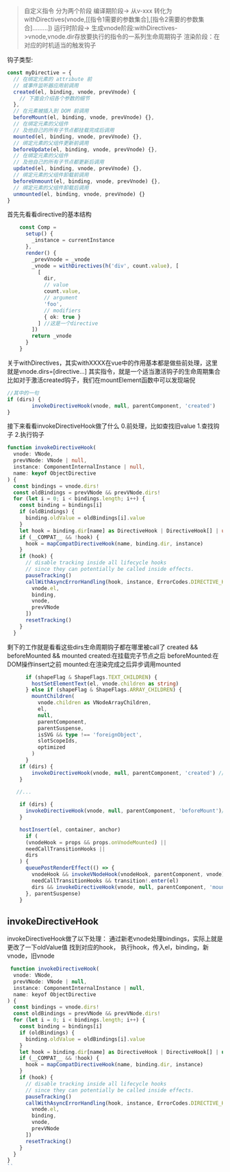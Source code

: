> 自定义指令
> 分为两个阶段
> 编译期阶段-> 从v-xxx 转化为 withDirectives(vnode,[[指令1需要的参数集合],[指令2需要的参数集合].........])
> 运行时阶段-> 
> 生成vnode阶段:withDirectives->vnode,vnode.dir存放要执行的指令的一系列生命周期钩子
> 渲染阶段：在对应的时机适当的触发钩子

钩子类型:
```javascript
const myDirective = {
  // 在绑定元素的 attribute 前
  // 或事件监听器应用前调用
  created(el, binding, vnode, prevVnode) {
    // 下面会介绍各个参数的细节
  },
  // 在元素被插入到 DOM 前调用
  beforeMount(el, binding, vnode, prevVnode) {},
  // 在绑定元素的父组件
  // 及他自己的所有子节点都挂载完成后调用
  mounted(el, binding, vnode, prevVnode) {},
  // 绑定元素的父组件更新前调用
  beforeUpdate(el, binding, vnode, prevVnode) {},
  // 在绑定元素的父组件
  // 及他自己的所有子节点都更新后调用
  updated(el, binding, vnode, prevVnode) {},
  // 绑定元素的父组件卸载前调用
  beforeUnmount(el, binding, vnode, prevVnode) {},
  // 绑定元素的父组件卸载后调用
  unmounted(el, binding, vnode, prevVnode) {}
}
```



首先先看看directive的基本结构
```typescript
    const Comp = 
      setup() {
        _instance = currentInstance
      },
      render() {
        _prevVnode = _vnode
        _vnode = withDirectives(h('div', count.value), [
          [
            dir,
            // value
            count.value,
            // argument
            'foo',
            // modifiers
            { ok: true }
          ] //这是一个directive
        ])
        return _vnode
      }
    }
```
关于withDirectives，其实withXXXX在vue中的作用基本都是做些前处理，这里就是vnode.dirs=[directive...]
其实指令，就是一个适当激活钩子的生命周期集合
比如对于激活created钩子，我们在mountElement函数中可以发现端倪
```typescript
//其中的一句
if (dirs) {
        invokeDirectiveHook(vnode, null, parentComponent, 'created')
}
```
接下来看看invokeDirectiveHook做了什么
0.前处理，比如查找旧value
1.查找钩子
2.执行钩子
```typescript
function invokeDirectiveHook(
  vnode: VNode,
  prevVNode: VNode | null,
  instance: ComponentInternalInstance | null,
  name: keyof ObjectDirective
) {
  const bindings = vnode.dirs!
  const oldBindings = prevVNode && prevVNode.dirs!
  for (let i = 0; i < bindings.length; i++) {
    const binding = bindings[i]
    if (oldBindings) {
      binding.oldValue = oldBindings[i].value
    }
    let hook = binding.dir[name] as DirectiveHook | DirectiveHook[] | undefined
    if (__COMPAT__ && !hook) {
      hook = mapCompatDirectiveHook(name, binding.dir, instance)
    }
    if (hook) {
      // disable tracking inside all lifecycle hooks
      // since they can potentially be called inside effects.
      pauseTracking()
      callWithAsyncErrorHandling(hook, instance, ErrorCodes.DIRECTIVE_HOOK, [
        vnode.el,
        binding,
        vnode,
        prevVNode
      ])
      resetTracking()
    }
  }
```
剩下的工作就是看看这些dirs生命周期钩子都在哪里被call了
created && beforeMounted && mounted
created:在挂载完子节点之后
beforeMounted:在DOM操作insert之前
mounted:在渲染完成之后异步调用mounted
```typescript
      if (shapeFlag & ShapeFlags.TEXT_CHILDREN) {
        hostSetElementText(el, vnode.children as string)
      } else if (shapeFlag & ShapeFlags.ARRAY_CHILDREN) {
        mountChildren(
          vnode.children as VNodeArrayChildren,
          el,
          null,
          parentComponent,
          parentSuspense,
          isSVG && type !== 'foreignObject',
          slotScopeIds,
          optimized
        )
      }
    if (dirs) {
        invokeDirectiveHook(vnode, null, parentComponent, 'created') //在挂载完子节点之后
    }
 
   //...

    if (dirs) {
      invokeDirectiveHook(vnode, null, parentComponent, 'beforeMount')//在insert之前
    }

    hostInsert(el, container, anchor) 
      if (
      (vnodeHook = props && props.onVnodeMounted) ||
      needCallTransitionHooks ||
      dirs
    ) {
      queuePostRenderEffect(() => {
        vnodeHook && invokeVNodeHook(vnodeHook, parentComponent, vnode)
        needCallTransitionHooks && transition!.enter(el)
        dirs && invokeDirectiveHook(vnode, null, parentComponent, 'mounted') //在渲染完成之后异步调用mounted
      }, parentSuspense)
    }
```
## invokeDirectiveHook
invokeDirectiveHook做了以下处理：
通过新老vnode处理bindings，实际上就是更改了一下oldValue值
找到对应的hook，
执行hook，传入el，binding，新vnode，旧vnode
```javascript
 function invokeDirectiveHook(
  vnode: VNode,
  prevVNode: VNode | null,
  instance: ComponentInternalInstance | null,
  name: keyof ObjectDirective
) {
  const bindings = vnode.dirs!
  const oldBindings = prevVNode && prevVNode.dirs!
  for (let i = 0; i < bindings.length; i++) {
    const binding = bindings[i]
    if (oldBindings) {
      binding.oldValue = oldBindings[i].value
    }
    let hook = binding.dir[name] as DirectiveHook | DirectiveHook[] | undefined
    if (__COMPAT__ && !hook) {
      hook = mapCompatDirectiveHook(name, binding.dir, instance)
    }
    if (hook) {
      // disable tracking inside all lifecycle hooks
      // since they can potentially be called inside effects.
      pauseTracking()
      callWithAsyncErrorHandling(hook, instance, ErrorCodes.DIRECTIVE_HOOK, [
        vnode.el,
        binding,
        vnode,
        prevVNode
      ])
      resetTracking()
    }
  }
}
``